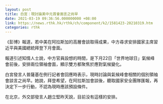 ```yaml
---
layout: post
title: 白宮：現討論美中元首會面言之尚早
date: 2021-03-19 09:36:56.000000000 +08:00
link: https://news.rthk.hk/rthk/ch/component/k2/1581423-20210319.htm
categories: rthk
---
```


《彭博》報道，若中美在阿拉斯加的高層會談取得成果，中方尋求安排國家主席習近平與美國總統拜登下月會面。

報道引述知情人士說，中方官員設想的時間，是下月22日「世界地球日」氣候峰會前後，安排兩位領袖會面，顯示雙方都聚焦於應對氣候變化。

白宮發言人普薩基在例行記者會回應時表示，現時討論與氣候峰會相關的個別領袖會談言之尚早。她說，拜登希望，在阿拉斯加會談後，聽取國家安全團隊匯報，再決定下一步行動，不認為現時應該預設條件。

在北京，外交部發言人趙立堅昨天說，目前没有這樣的安排。
